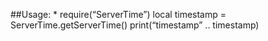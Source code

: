 ##Usage:
* 
        require(“ServerTime”)
        local timestamp = ServerTime.getServerTime()
        print(“timestamp” .. timestamp)
